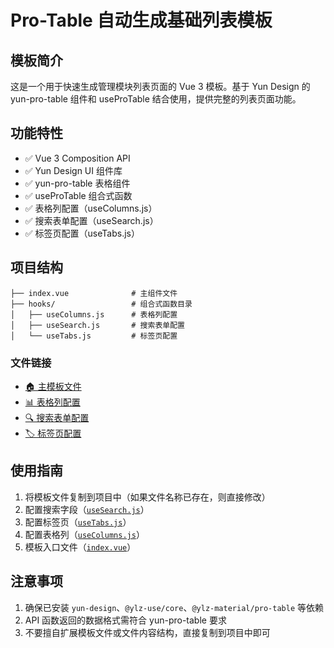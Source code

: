 # Pro-Table 自动生成基础列表模板

## 模板简介

这是一个用于快速生成管理模块列表页面的 Vue 3 模板。基于 Yun Design 的 yun-pro-table 组件和 useProTable 结合使用，提供完整的列表页面功能。

## 功能特性

- ✅ Vue 3 Composition API
- ✅ Yun Design UI 组件库
- ✅ yun-pro-table 表格组件
- ✅ useProTable 组合式函数
- ✅ 表格列配置（useColumns.js）
- ✅ 搜索表单配置（useSearch.js）
- ✅ 标签页配置（useTabs.js）

## 项目结构

```
├── index.vue              # 主组件文件
├── hooks/                 # 组合式函数目录
│   ├── useColumns.js      # 表格列配置
│   ├── useSearch.js       # 搜索表单配置
│   └── useTabs.js         # 标签页配置
```

### 文件链接

- [🏠 主模板文件](./index.vue)
- [📊 表格列配置](./hooks/useColumns.js)
- [🔍 搜索表单配置](./hooks/useSearch.js)
- [🏷️ 标签页配置](./hooks/useTabs.js)

## 使用指南

1. 将模板文件复制到项目中（如果文件名称已存在，则直接修改）
2. 配置搜索字段（[`useSearch.js`](./hooks/useSearch.js)）
3. 配置标签页（[`useTabs.js`](./hooks/useTabs.js)）
4. 配置表格列（[`useColumns.js`](./hooks/useColumns.js)）
5. 模板入口文件（[`index.vue`](./index.vue)）

## 注意事项

1. 确保已安装 `yun-design`、`@ylz-use/core`、`@ylz-material/pro-table` 等依赖
2. API 函数返回的数据格式需符合 yun-pro-table 要求
3. 不要擅自扩展模板文件或文件内容结构，直接复制到项目中即可
